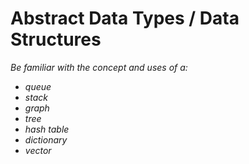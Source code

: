 # Abstract Data Types / Data Structures

*Be familiar with the concept and uses of a:*
* *queue*
* *stack*
* *graph*
* *tree*
* *hash table*
* *dictionary*
* *vector*

